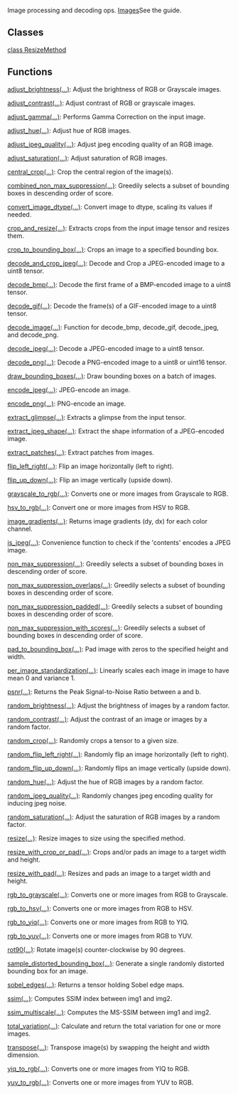 Image processing and decoding ops.
[Images](https://tensorflow.org/api_guides/python/image)See the  guide.

## Classes
[class ResizeMethod](https://tensorflow.google.cn/api_docs/python/tf/image/ResizeMethod)

## Functions
[adjust_brightness(...)](https://tensorflow.google.cn/api_docs/python/tf/image/adjust_brightness): Adjust the brightness of RGB or Grayscale images.

[adjust_contrast(...)](https://tensorflow.google.cn/api_docs/python/tf/image/adjust_contrast): Adjust contrast of RGB or grayscale images.

[adjust_gamma(...)](https://tensorflow.google.cn/api_docs/python/tf/image/adjust_gamma): Performs Gamma Correction on the input image.

[adjust_hue(...)](https://tensorflow.google.cn/api_docs/python/tf/image/adjust_hue): Adjust hue of RGB images.

[adjust_jpeg_quality(...)](https://tensorflow.google.cn/api_docs/python/tf/image/adjust_jpeg_quality): Adjust jpeg encoding quality of an RGB image.

[adjust_saturation(...)](https://tensorflow.google.cn/api_docs/python/tf/image/adjust_saturation): Adjust saturation of RGB images.

[central_crop(...)](https://tensorflow.google.cn/api_docs/python/tf/image/central_crop): Crop the central region of the image(s).

[combined_non_max_suppression(...)](https://tensorflow.google.cn/api_docs/python/tf/image/combined_non_max_suppression): Greedily selects a subset of bounding boxes in descending order of score.

[convert_image_dtype(...)](https://tensorflow.google.cn/api_docs/python/tf/image/convert_image_dtype): Convert image to dtype, scaling its values if needed.

[crop_and_resize(...)](https://tensorflow.google.cn/api_docs/python/tf/image/crop_and_resize): Extracts crops from the input image tensor and resizes them.

[crop_to_bounding_box(...)](https://tensorflow.google.cn/api_docs/python/tf/image/crop_to_bounding_box): Crops an image to a specified bounding box.

[decode_and_crop_jpeg(...)](https://tensorflow.google.cn/api_docs/python/tf/io/decode_and_crop_jpeg): Decode and Crop a JPEG-encoded image to a uint8 tensor.

[decode_bmp(...)](https://tensorflow.google.cn/api_docs/python/tf/io/decode_bmp): Decode the first frame of a BMP-encoded image to a uint8 tensor.

[decode_gif(...)](https://tensorflow.google.cn/api_docs/python/tf/io/decode_gif): Decode the frame(s) of a GIF-encoded image to a uint8 tensor.

[decode_image(...)](https://tensorflow.google.cn/api_docs/python/tf/io/decode_image): Function for decode_bmp, decode_gif, decode_jpeg, and decode_png.

[decode_jpeg(...)](https://tensorflow.google.cn/api_docs/python/tf/io/decode_jpeg): Decode a JPEG-encoded image to a uint8 tensor.

[decode_png(...)](https://tensorflow.google.cn/api_docs/python/tf/io/decode_png): Decode a PNG-encoded image to a uint8 or uint16 tensor.

[draw_bounding_boxes(...)](https://tensorflow.google.cn/api_docs/python/tf/image/draw_bounding_boxes): Draw bounding boxes on a batch of images.

[encode_jpeg(...)](https://tensorflow.google.cn/api_docs/python/tf/io/encode_jpeg): JPEG-encode an image.

[encode_png(...)](https://tensorflow.google.cn/api_docs/python/tf/image/encode_png): PNG-encode an image.

[extract_glimpse(...)](https://tensorflow.google.cn/api_docs/python/tf/image/extract_glimpse): Extracts a glimpse from the input tensor.

[extract_jpeg_shape(...)](https://tensorflow.google.cn/api_docs/python/tf/io/extract_jpeg_shape): Extract the shape information of a JPEG-encoded image.

[extract_patches(...)](https://tensorflow.google.cn/api_docs/python/tf/image/extract_patches): Extract patches from images.

[flip_left_right(...)](https://tensorflow.google.cn/api_docs/python/tf/image/flip_left_right): Flip an image horizontally (left to right).

[flip_up_down(...)](https://tensorflow.google.cn/api_docs/python/tf/image/flip_up_down): Flip an image vertically (upside down).

[grayscale_to_rgb(...)](https://tensorflow.google.cn/api_docs/python/tf/image/grayscale_to_rgb): Converts one or more images from Grayscale to RGB.

[hsv_to_rgb(...)](https://tensorflow.google.cn/api_docs/python/tf/image/hsv_to_rgb): Convert one or more images from HSV to RGB.

[image_gradients(...)](https://tensorflow.google.cn/api_docs/python/tf/image/image_gradients): Returns image gradients (dy, dx) for each color channel.

[is_jpeg(...)](https://tensorflow.google.cn/api_docs/python/tf/io/is_jpeg): Convenience function to check if the 'contents' encodes a JPEG image.

[non_max_suppression(...)](https://tensorflow.google.cn/api_docs/python/tf/image/non_max_suppression): Greedily selects a subset of bounding boxes in descending order of score.

[non_max_suppression_overlaps(...)](https://tensorflow.google.cn/api_docs/python/tf/image/non_max_suppression_overlaps): Greedily selects a subset of bounding boxes in descending order of score.

[non_max_suppression_padded(...)](https://tensorflow.google.cn/api_docs/python/tf/image/non_max_suppression_padded): Greedily selects a subset of bounding boxes in descending order of score.

[non_max_suppression_with_scores(...)](https://tensorflow.google.cn/api_docs/python/tf/image/non_max_suppression_with_scores): Greedily selects a subset of bounding boxes in descending order of score.

[pad_to_bounding_box(...)](https://tensorflow.google.cn/api_docs/python/tf/image/pad_to_bounding_box): Pad image with zeros to the specified height and width.

[per_image_standardization(...)](https://tensorflow.google.cn/api_docs/python/tf/image/per_image_standardization): Linearly scales each image in image to have mean 0 and variance 1.

[psnr(...)](https://tensorflow.google.cn/api_docs/python/tf/image/psnr): Returns the Peak Signal-to-Noise Ratio between a and b.

[random_brightness(...)](https://tensorflow.google.cn/api_docs/python/tf/image/random_brightness): Adjust the brightness of images by a random factor.

[random_contrast(...)](https://tensorflow.google.cn/api_docs/python/tf/image/random_contrast): Adjust the contrast of an image or images by a random factor.

[random_crop(...)](https://tensorflow.google.cn/api_docs/python/tf/image/random_crop): Randomly crops a tensor to a given size.

[random_flip_left_right(...)](https://tensorflow.google.cn/api_docs/python/tf/image/random_flip_left_right): Randomly flip an image horizontally (left to right).

[random_flip_up_down(...)](https://tensorflow.google.cn/api_docs/python/tf/image/random_flip_up_down): Randomly flips an image vertically (upside down).

[random_hue(...)](https://tensorflow.google.cn/api_docs/python/tf/image/random_hue): Adjust the hue of RGB images by a random factor.

[random_jpeg_quality(...)](https://tensorflow.google.cn/api_docs/python/tf/image/random_jpeg_quality): Randomly changes jpeg encoding quality for inducing jpeg noise.

[random_saturation(...)](https://tensorflow.google.cn/api_docs/python/tf/image/random_saturation): Adjust the saturation of RGB images by a random factor.

[resize(...)](https://tensorflow.google.cn/api_docs/python/tf/image/resize): Resize images to size using the specified method.

[resize_with_crop_or_pad(...)](https://tensorflow.google.cn/api_docs/python/tf/image/resize_with_crop_or_pad): Crops and/or pads an image to a target width and height.

[resize_with_pad(...)](https://tensorflow.google.cn/api_docs/python/tf/image/resize_with_pad): Resizes and pads an image to a target width and height.

[rgb_to_grayscale(...)](https://tensorflow.google.cn/api_docs/python/tf/image/rgb_to_grayscale): Converts one or more images from RGB to Grayscale.

[rgb_to_hsv(...)](https://tensorflow.google.cn/api_docs/python/tf/image/rgb_to_hsv): Converts one or more images from RGB to HSV.

[rgb_to_yiq(...)](https://tensorflow.google.cn/api_docs/python/tf/image/rgb_to_yiq): Converts one or more images from RGB to YIQ.

[rgb_to_yuv(...)](https://tensorflow.google.cn/api_docs/python/tf/image/rgb_to_yuv): Converts one or more images from RGB to YUV.

[rot90(...)](https://tensorflow.google.cn/api_docs/python/tf/image/rot90): Rotate image(s) counter-clockwise by 90 degrees.

[sample_distorted_bounding_box(...)](https://tensorflow.google.cn/api_docs/python/tf/image/sample_distorted_bounding_box): Generate a single randomly distorted bounding box for an image.

[sobel_edges(...)](https://tensorflow.google.cn/api_docs/python/tf/image/sobel_edges): Returns a tensor holding Sobel edge maps.

[ssim(...)](https://tensorflow.google.cn/api_docs/python/tf/image/ssim): Computes SSIM index between img1 and img2.

[ssim_multiscale(...)](https://tensorflow.google.cn/api_docs/python/tf/image/ssim_multiscale): Computes the MS-SSIM between img1 and img2.

[total_variation(...)](https://tensorflow.google.cn/api_docs/python/tf/image/total_variation): Calculate and return the total variation for one or more images.

[transpose(...)](https://tensorflow.google.cn/api_docs/python/tf/image/transpose): Transpose image(s) by swapping the height and width dimension.

[yiq_to_rgb(...)](https://tensorflow.google.cn/api_docs/python/tf/image/yiq_to_rgb): Converts one or more images from YIQ to RGB.

[yuv_to_rgb(...)](https://tensorflow.google.cn/api_docs/python/tf/image/yuv_to_rgb): Converts one or more images from YUV to RGB.

